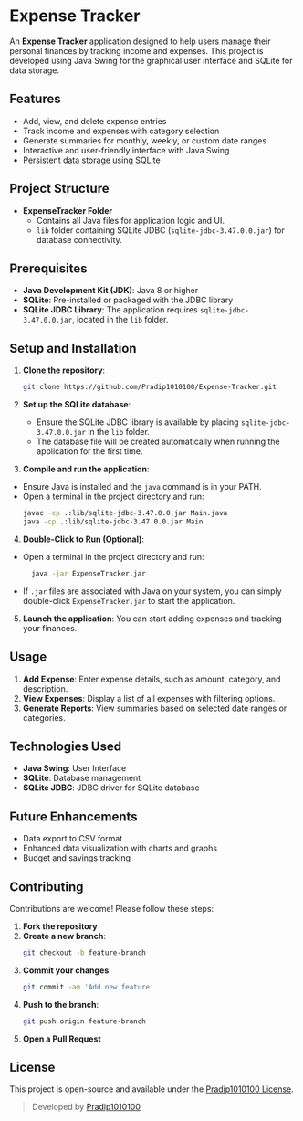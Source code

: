 
# Expense Tracker

An **Expense Tracker** application designed to help users manage their personal finances by tracking income and expenses. This project is developed using Java Swing for the graphical user interface and SQLite for data storage.

## Features

- Add, view, and delete expense entries
- Track income and expenses with category selection
- Generate summaries for monthly, weekly, or custom date ranges
- Interactive and user-friendly interface with Java Swing
- Persistent data storage using SQLite

## Project Structure

- **ExpenseTracker Folder**
  - Contains all Java files for application logic and UI.
  - `lib` folder containing SQLite JDBC (`sqlite-jdbc-3.47.0.0.jar`) for database connectivity.

## Prerequisites

- **Java Development Kit (JDK)**: Java 8 or higher
- **SQLite**: Pre-installed or packaged with the JDBC library
- **SQLite JDBC Library**: The application requires `sqlite-jdbc-3.47.0.0.jar`, located in the `lib` folder.

## Setup and Installation

1. **Clone the repository**:
   ```bash
   git clone https://github.com/Pradip1010100/Expense-Tracker.git
   ```

2. **Set up the SQLite database**:
   - Ensure the SQLite JDBC library is available by placing `sqlite-jdbc-3.47.0.0.jar` in the `lib` folder.
   - The database file will be created automatically when running the application for the first time.

3. **Compile and run the application**:
- Ensure Java is installed and the `java` command is in your PATH.
- Open a terminal in the project directory and run:
   ```bash
   javac -cp .:lib/sqlite-jdbc-3.47.0.0.jar Main.java
   java -cp .:lib/sqlite-jdbc-3.47.0.0.jar Main
   ```

4. **Double-Click to Run (Optional)**:
- Open a terminal in the project directory and run:
   ```bash
     java -jar ExpenseTracker.jar
   ```
- If `.jar` files are associated with Java on your system, you can simply double-click `ExpenseTracker.jar` to start the application.

5. **Launch the application**: You can start adding expenses and tracking your finances.

## Usage

1. **Add Expense**: Enter expense details, such as amount, category, and description.
2. **View Expenses**: Display a list of all expenses with filtering options.
3. **Generate Reports**: View summaries based on selected date ranges or categories.

## Technologies Used

- **Java Swing**: User Interface
- **SQLite**: Database management
- **SQLite JDBC**: JDBC driver for SQLite database

## Future Enhancements

- Data export to CSV format
- Enhanced data visualization with charts and graphs
- Budget and savings tracking

## Contributing

Contributions are welcome! Please follow these steps:

1. **Fork the repository**
2. **Create a new branch**:
   ```bash
   git checkout -b feature-branch
   ```
3. **Commit your changes**:
   ```bash
   git commit -am 'Add new feature'
   ```
4. **Push to the branch**:
   ```bash
   git push origin feature-branch
   ```
5. **Open a Pull Request**

## License

This project is open-source and available under the [Pradip1010100 License](LICENSE.md).

> Developed by [Pradip1010100](https://github.com/Pradip1010100)
